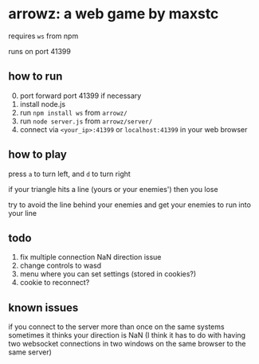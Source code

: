 # arrowz: a web game by maxstc
requires `ws` from npm

runs on port 41399

## how to run
0. port forward port 41399 if necessary
1. install node.js
2. run `npm install ws` from `arrowz/`
3. run `node server.js` from `arrowz/server/`
4. connect via `<your_ip>:41399` or `localhost:41399` in your web browser

## how to play
press `a` to turn left, and `d` to turn right

if your triangle hits a line (yours or your enemies') then you lose

try to avoid the line behind your enemies and get your enemies to run into your line

## todo
1. fix multiple connection NaN direction issue
2. change controls to wasd
3. menu where you can set settings (stored in cookies?)
4. cookie to reconnect?

## known issues
if you connect to the server more than once on the same systems sometimes it thinks your direction is NaN (I think it has to do with having two websocket connections in two windows on the same browser to the same server)